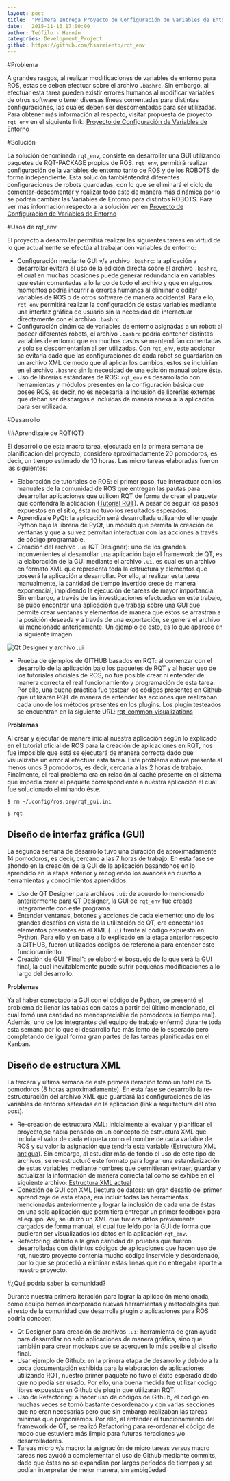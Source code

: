 ```yaml
---
layout: post
title:  "Primera entrega Proyecto de Configuración de Variables de Entorno"
date:   2015-11-16 17:00:00
author: Teófilo - Hernán
categories: Development_Project
github: https://github.com/hsarmiento/rqt_env
---
```


#Problema

A grandes rasgos, al realizar modificaciones de variables de entorno para ROS, éstas se deben efectuar sobre el archivo `.bashrc`. Sin embargo, al efectuar esta tarea pueden existir errores humanos al modificar variables de otros software o tener diversas líneas comentadas para distintas configuraciones, las cuales deben ser descomentadas para ser utilizadas. Para obtener más información al respecto, visitar propuesta de proyecto `rqt_env` en el siguiente link: [Proyecto de Configuración de Variables de Entorno](http://hsarmiento.github.io/htrob/planning_project/2015/10/26/project.html)

#Solución

La solución denominada `rqt_env`, consiste en desarrollar una GUI utilizando paquetes de RQT-PACKAGE propios de ROS. `rqt_env`, permitirá realizar configuración de la variables de entorno tanto de ROS y de los ROBOTS de forma independiente. Esta solución tambiéntendrá diferentes configuraciones de robots guardadas,  con lo que se eliminará el ciclo de comentar-descomentar y realizar todo esto de manera más dinámica por lo se podrán cambiar las Variables de Entorno para distintos ROBOTS.
Para ver más información respecto a la solución ver en [Proyecto de Configuración de Variables de Entorno](http://hsarmiento.github.io/htrob/planning_project/2015/10/26/project.html#solucin )


#Usos de rqt_env

El proyecto a desarrollar permitirá realizar las siguientes tareas en virtud de lo que actualmente se efectúa al trabajar con variables de entorno:

* Configuración mediante GUI v/s archivo `.bashrc`: la aplicación a desarrollar evitará el uso de la edición directa sobre el archivo `.bashrc`, el cual en muchas ocasiones puede generar redundancia en variables que están comentadas a lo largo de todo el archivo y que en algunos momentos podría incurrir a errores humanos al eliminar o editar variables de ROS o de otros software de manera accidental. Para ello, `rqt_env` permitirá realizar la configuración de estas variables mediante una interfaz gráfica de usuario sin la necesidad de interactuar directamente con el archivo `.bashrc`
* Configuración dinámica de variables de entorno asignadas a un robot: al poseer diferentes robots, el archivo `.bashrc` podría contener distintas variables de entorno  que en muchos casos se mantendrían comentadas y solo se descomentarían al ser utilizadas. Con `rqt_env`, este accionar se evitaría dado que las configuraciones de cada robot se guardarían en un archivo XML de modo que al aplicar los cambios, estos se incluirían en el archivo `.bashrc` sin la necesidad de una edición manual sobre éste.
* Uso de librerías estándares de ROS: `rqt_env` es desarrollado con herramientas y módulos presentes en la configuración básica que posee ROS, es decir, no es necesaria la inclusión de librerías externas que deban ser descargas e incluidas de manera  anexa a la aplicación para ser utilizada.


#Desarrollo

##Aprendizaje de RQT(QT)

El desarrollo de esta macro tarea, ejecutada en la primera semana de planificación del proyecto, consideró aproximadamente 20 pomodoros, es decir, un tiempo estimado de 10 horas. Las micro tareas elaboradas fueron las siguientes:

* Elaboración de tutoriales de ROS: el primer paso, fue interactuar con los manuales de la comunidad de ROS que entregan las pautas para desarrollar aplicaciones que utilicen RQT de forma de crear el paquete que contendrá la aplicación ([Tutorial RQT](http://wiki.ros.org/rqt/Tutorials/Create%20your%20new%20rqt%20plugin)). A pesar de seguir los pasos expuestos en el sitio, ésta no tuvo los resultados esperados.
* Aprendizaje PyQt: la aplicación será desarrollada utilizando el lenguaje Python bajo la librería de PyQt, un módulo que permita la creación de ventanas y que a su vez permitan interactuar con las acciones a través de código programable.
* Creación del archivo `.ui` (QT Designer): uno de los grandes inconvenientes al desarrollar una aplicación bajo el framework de QT, es la elaboración de la GUI mediante el archivo `.ui`, es cual es un archivo en formato XML que representa toda la estructura y elementos que poseerá la aplicación a desarrollar. Por ello, al realizar esta tarea manualmente, la cantidad de tiempo invertido crece de manera exponencial, impidiendo la ejecución de tareas de mayor importancia. Sin embargo, a través de las investigaciones efectuadas en este trabajo, se pudo encontrar una aplicación que trabaja sobre una GUI que permite crear ventanas y elementos de manera que estos se arrastran a la posición deseada y a través de una exportación, se genera el archivo .ui mencionado anteriormente. Un ejemplo de esto, es lo que aparece en la siguiente imagen.

![Qt Designer y archivo .ui]({{site.baseurl}}/assets/project/QtDesigner.png)

* Prueba de ejemplos de GITHUB basados en RQT:  al comenzar con el desarrollo de la aplicación bajo los paquetes de RQT y al hacer uso de los tutoriales oficiales de ROS, no fue posible crear ni entender de manera correcta el real funcionamiento y programación de esta tarea. Por ello, una buena práctica fue testear los códigos presentes en Github que utilizarán RQT de manera de entender las acciones que realizaban cada uno de los métodos presentes en los plugins. Los plugin testeados se encuentran en la siguiente URL: [rqt_common_visualizations](https://github.com/ros-visualization/rqt_common_plugins)

**Problemas**

Al crear y ejecutar de manera inicial nuestra aplicación según lo explicado en el tutorial oficial de ROS para la creación de aplicaciones en RQT, nos fue imposible que está se ejecutará de manera correcta dado que visualizaba un error al efectuar esta tarea. Este problema estuve presente al menos unos 3 pomodoros, es decir, cercana a las 2 horas de trabajo. Finalmente, el real problema era en relación al caché presente en el sistema que impedía crear el paquete correspondiente a nuestra aplicación el cual fue solucionado eliminando éste.

`$ rm ~/.config/ros.org/rqt_gui.ini`

`$ rqt`

## Diseño de interfaz gráfica (GUI)

La segunda semana de desarrollo tuvo una duración de aproximadamente 14 pomodoros, es decir, cercano a las 7 horas de trabajo. En esta fase se ahondó en la creación de la GUI de la aplicación basándonos en lo aprendido en la etapa anterior y recogiendo los avances en cuanto a herramientas y conocimientos aprendidos.

* Uso de QT Designer para archivos `.ui`: de acuerdo lo mencionado anteriormente para QT Designer, la GUI de `rqt_env` fue creada íntegramente con este programa.
* Entender ventanas, botones y acciones de cada elemento:  uno de los grandes desafíos en vista de la utilización de QT, era conectar los elementos presentes en el XML (`.ui`) frente al código expuesto en Python. Para ello y en base a lo explicado en la etapa anterior respecto a GITHUB, fueron utilizados códigos de referencia para entender este funcionamiento.
* Creación de GUI “Final”: se elaboró el bosquejo de lo que será la GUI final, la cual inevitablemente puede sufrir pequeñas modificaciones a lo largo del desarrollo.

**Problemas**

Ya al haber conectado la GUI con el código de Python, se presentó el problema de llenar las tablas con datos a partir del último mencionado, el cual tomó una cantidad no menospreciable de pomodoros (o tiempo real). Además, uno de los integrantes del equipo de trabajo enfermó durante toda esta semana por lo que el desarrollo fue más lento de lo esperado pero completando de igual forma gran partes de las tareas planificadas en el Kanban.

## Diseño de estructura XML

La tercera y última semana de esta primera iteración tomó un total de 15 pomodoros (8 horas aproximadamente). En esta fase se desarrolló la re-estructuración del archivo XML que guardará las configuraciones de las variables de entorno seteadas en la aplicación (link a arquitectura del otro post).

* Re-creación de estructura XML: inicialmente al evaluar y planificar el proyecto,se había pensado en un concepto de estructura XML que incluía el valor de cada etiqueta como el nombre de cada variable de ROS y su valor la asignación que tendría esta variable ([Estructura XML antigua](https://github.com/tchambil/rqt_env/blob/master/htbot.xml)). Sin embargo, al estudiar más de fondo el uso de este tipo de archivos, se re-estructuró este formato para lograr una estandarización de estas variables mediante nombres que permitieran extraer, guardar y actualizar la información de manera correcta tal como se exhibe en el siguiente archivo: [Estructura XML actual](https://github.com/hsarmiento/rqt_env/blob/master/resource/env.xml)
* Conexión de GUI con XML (lectura de datos): un gran desafío del primer aprendizaje de esta etapa, era incluir todas las herramientas mencionadas anteriormente  y lograr la inclusión de cada una de éstas en una sola aplicación que permitiera entregar un primer feedback para el equipo. Así, se utilizó un XML que tuviera datos previamente cargados de forma manual, el cual fue leído por la GUI de forma que pudieran ser visualizados los datos en la aplicación `rqt_env`.
* Refactoring: debido a la gran cantidad de pruebas que fueron desarrolladas con distintos códigos de aplicaciones que hacen uso de rqt, nuestro proyecto contenía mucho código inservible y desordenado, por lo que se procedió a eliminar estas líneas que no entregaba aporte a nuestro proyecto.


#¿Qué podría saber la comunidad?

Durante nuestra primera iteración para lograr la aplicación mencionada, como equipo hemos incorporado nuevas herramientas y metodologías que el resto de la comunidad que desarrolla plugin o aplicaciones para ROS podría conocer.

* Qt Designer para creación de archivos `.ui`: herramienta de gran ayuda para desarrollar no solo aplicaciones de manera gráfica, sino que también para crear mockups que se acerquen lo más posible al diseño final.
* Usar ejemplo de Github: en la primera etapa de desarrollo y debido a la poca documentación exhibida para la elaboración de aplicaciones utilizando RQT, nuestro primer paquete no tuvo el éxito esperado dado que no podía ser usado. Por ello, una buena medida fue utilizar código libres expuestos en Github de plugin que utilizarán RQT.
* Uso de Refactoring: a hacer uso de códigos de Github, el código en muchas veces se tornó bastante desordenado y con varias secciones que no eran necesarias pero que sin embargo realizaban las tareas mínimas que proponíamos. Por ello, al entender el funcionamiento del framework de QT, se realizó Refactoring para re-ordenar el código de modo que estuviera más limpio para futuras iteraciones y/o desarrolladores.
* Tareas micro v/s macro: la asignación de micro tareas versus macro tareas nos ayudó a complementar el uso de Github mediante commits, dado que éstas no se expandían por largos períodos de tiempos y se podían interpretar de mejor manera, sin ambigüedad


